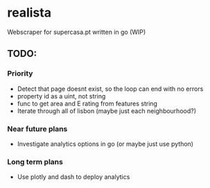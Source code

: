 # realista
Webscraper for supercasa.pt written in go (WIP)

## TODO:

### Priority

- Detect that page doesnt exist, so the loop can end with no errors
- property id as a uint, not string
- func to get area and E rating from features string
- Iterate through all of lisbon (maybe just each neighbourhood?)

### Near future plans

- Investigate analytics options in go (or maybe just use python)
### Long term plans

- Use plotly and dash to deploy analytics 